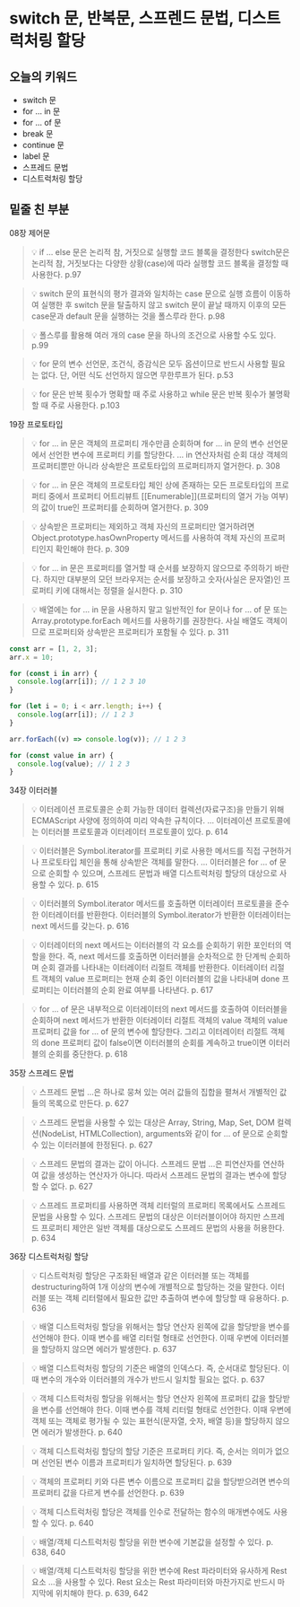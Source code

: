 # switch 문, 반복문, 스프렌드 문법, 디스트럭처링 할당

## 오늘의 키워드

- switch 문
- for … in 문
- for … of 문
- break 문
- continue 문
- label 문
- 스프레드 문법
- 디스트럭처링 할당

## 밑줄 친 부분

08장 제어문

> 💡 if … else 문은 논리적 참, 거짓으로 실행할 코드 블록을 결정한다 switch문은 논리적 참, 거짓보다는 다양한 상황(case)에 따라 실행할 코드 블록을 결정할 때 사용한다. p.97

> 💡 switch 문의 표현식의 평가 결과와 일치하는 case 문으로 실행 흐름이 이동하여 실행한 후 switch 문을 탈출하지 않고 switch 문이 끝날 때까지 이후의 모든 case문과 default 문을 실행하는 것을 폴스루라 한다. p.98

> 💡 폴스루를 활용해 여러 개의 case 문을 하나의 조건으로 사용할 수도 있다. p.99

> 💡 for 문의 변수 선언문, 조건식, 증감식은 모두 옵션이므로 반드시 사용할 필요는 없다. 단, 어떤 식도 선언하지 않으면 무한루프가 된다. p.53

> 💡 for 문은 반복 횟수가 명확할 때 주로 사용하고 while 문은 반복 횟수가 불명확할 때 주로 사용한다. p.103

19장 프로토타입

> 💡 for … in 문은 객체의 프로퍼티 개수만큼 순회하며 for … in 문의 변수 선언문에서 선언한 변수에 프로퍼티 키를 할당한다. … in 연산자처럼 순회 대상 객체의 프로퍼티뿐만 아니라 상속받은 프로토타입의 프로퍼티까지 열거한다. p. 308

> 💡 for … in 문은 객체의 프로토타입 체인 상에 존재하는 모든 프로토타입의 프로퍼티 중에서 프로퍼티 어트리뷰트 [[Enumerable]](프로퍼티의 열거 가능 여부)의 값이 true인 프로퍼티를 순회하며 열거한다. p. 309

> 💡 상속받은 프로퍼티는 제외하고 객체 자신의 프로퍼티만 열거하려면 Object.prototype.hasOwnProperty 메서드를 사용하여 객체 자신의 프로퍼티인지 확인해야 한다. p. 309

> 💡 for … in 문은 프로퍼티를 열거할 때 순서를 보장하지 않으므로 주의하기 바란다. 하지만 대부분의 모던 브라우저는 순서를 보장하고 숫자(사실은 문자열)인 프로퍼티 키에 대해서는 정렬을 실시한다. p. 310

> 💡 배열에는 for … in 문을 사용하지 말고 일반적인 for 문이나 for … of 문 또는 Array.prototype.forEach 메서드를 사용하기를 권장한다. 사실 배열도 객체이므로 프로퍼티와 상속받은 프로퍼티가 포함될 수 있다. p. 311

```javascript
const arr = [1, 2, 3];
arr.x = 10;

for (const i in arr) {
  console.log(arr[i]); // 1 2 3 10
}

for (let i = 0; i < arr.length; i++) {
  console.log(arr[i]); // 1 2 3
}

arr.forEach((v) => console.log(v)); // 1 2 3

for (const value in arr) {
  console.log(value); // 1 2 3
}
```

34장 이터러블

> 💡 이터레이션 프로토콜은 순회 가능한 데이터 컬렉션(자료구조)을 만들기 위해 ECMAScript 사양에 정의하여 미리 약속한 규칙이다. … 이터레이션 프로토콜에는 이터러블 프로토콜과 이터레이터 프로토콜이 있다. p. 614

> 💡 이터러블은 Symbol.iterator를 프로퍼티 키로 사용한 메서드를 직접 구현하거나 프로토타입 체인을 통해 상속받은 객체를 말한다. … 이터러블은 for … of 문으로 순회할 수 있으며, 스프레드 문법과 배열 디스트럭처링 할당의 대상으로 사용할 수 있다. p. 615

> 💡 이터러블의 Symbol.iterator 메서드를 호출하면 이터레이터 프로토콜을 준수한 이터레이터를 반환한다. 이터러블의 Symbol.iterator가 반환한 이터레이터는 next 메서드를 갖는다. p. 616

> 💡 이터레이터의 next 메서드는 이터러블의 각 요소를 순회하기 위한 포인터의 역할을 한다. 즉, next 메서드를 호출하면 이터러블을 순차적으로 한 단계씩 순회하며 순회 결과를 나타내는 이터레이터 리절트 객체를 반환한다. 이터레이터 리절트 객체의 value 프로퍼티는 현재 순회 중인 이터러블의 값을 나타내며 done 프로퍼티는 이터러블의 순회 완료 여부를 나타낸다. p. 617

> 💡 for … of 문은 내부적으로 이터레이터의 next 메서드를 호출하여 이터러블을 순회하며 next 메서드가 반환한 이터레이터 리절트 객체의 value 객체의 value 프로퍼티 값을 for … of 문의 변수에 할당한다. 그리고 이터레이터 리절트 객체의 done 프로퍼티 값이 false이면 이터러블의 순회를 계속하고 true이면 이터러블의 순회를 중단한다. p. 618

35장 스프레드 문법

> 💡 스프레드 문법 …은 하나로 뭉쳐 있는 여러 값들의 집합을 펼쳐서 개별적인 값들의 목록으로 만든다. p. 627

> 💡 스프레드 문법을 사용할 수 있는 대상은 Array, String, Map, Set, DOM 컬렉션(NodeList, HTMLCollection), arguments와 같이 for … of 문으로 순회할 수 있는 이터러블에 한정된다. p. 627

> 💡 스프레드 문법의 결과는 값이 아니다. 스프레드 문법 …은 피연산자를 연산하여 값을 생성하는 연산자가 아니다. 따라서 스프레드 문법의 결과는 변수에 할당할 수 없다. p. 627

> 💡 스프레드 프로퍼티를 사용하면 객체 리터럴의 프로퍼티 목록에서도 스프레드 문법을 사용할 수 있다. 스프레드 문법의 대상은 이터러블이어야 하지만 스프레드 프로퍼티 제안은 일반 객체를 대상으로도 스프레드 문법의 사용을 허용한다. p. 634

36장 디스트럭처링 할당

> 💡 디스트럭처링 할당은 구조화된 배열과 같은 이터러블 또는 객체를 destructuring하여 1개 이상의 변수에 개별적으로 할당하는 것을 말한다. 이터러블 또는 객체 리터럴에서 필요한 값만 추출하여 변수에 할당할 때 유용하다. p. 636

> 💡 배열 디스트럭처링 할당을 위해서는 할당 연산자 왼쪽에 값을 할당받을 변수를 선언해야 한다. 이때 변수를 배열 리터럴 형태로 선언한다. 이때 우변에 이터러블을 할당하지 않으면 에러가 발생한다. p. 637

> 💡 배열 디스트럭처링 할당의 기준은 배열의 인덱스다. 즉, 순서대로 할당된다. 이때 변수의 개수와 이터러블의 개수가 반드시 일치할 필요는 없다. p. 637

> 💡 객체 디스트럭처링 할당을 위해서는 할당 연산자 왼쪽에 프로퍼티 값을 할당받을 변수를 선언해야 한다. 이때 변수를 객체 리터럴 형태로 선언한다. 이때 우변에 객체 또는 객체로 평가될 수 있는 표현식(문자열, 숫자, 배열 등)을 할당하지 않으면 에러가 발생한다. p. 640

> 💡 객체 디스트럭처링 할당의 할당 기준은 프로퍼티 키다. 즉, 순서는 의미가 없으며 선언된 변수 이름과 프로퍼티가 일치하면 할당된다. p. 639

> 💡 객체의 프로퍼티 키와 다른 변수 이름으로 프로퍼티 값을 할당받으려면 변수의 프로퍼티 값을 다르게 변수를 선언한다. p. 639

> 💡 객체 디스트럭처링 할당은 객체를 인수로 전달하는 함수의 매개변수에도 사용할 수 있다. p. 640

> 💡 배열/객체 디스트럭처링 할당을 위한 변수에 기본값을 설정할 수 있다. p. 638, 640

> 💡 배열/객체 디스트럭처링 할당을 위한 변수에 Rest 파라미터와 유사하게 Rest 요소 …을 사용할 수 있다. Rest 요소는 Rest 파라미터와 마찬가지로 반드시 마지막에 위치해야 한다. p. 639, 642
